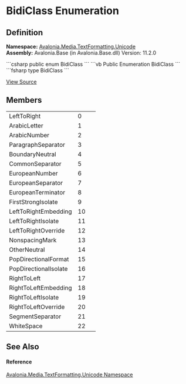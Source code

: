 # BidiClass Enumeration




## Definition
**Namespace:** <a href="N_Avalonia_Media_TextFormatting_Unicode">Avalonia.Media.TextFormatting.Unicode</a>  
**Assembly:** Avalonia.Base (in Avalonia.Base.dll) Version: 11.2.0

<Tabs groupId="api-code-preview">
<TabItem value="csharp" label="C#">
```csharp
public enum BidiClass
```
</TabItem>
<TabItem value="vb" label="VB">
```vb
Public Enumeration BidiClass
```
</TabItem>
<TabItem value="fsharp" label="F#">
```fsharp
type BidiClass
```
</TabItem>
</Tabs>



<a href="https://github.com/AvaloniaUI/Avalonia/tree/master/src/Avalonia.Base/Media/TextFormatting/Unicode/BiDiClass.cs" title="View the source code">View Source</a>



## Members
<table>
<tr>
<td>LeftToRight</td>
<td>0</td>
<td> </td>
</tr>
<tr>
<td>ArabicLetter</td>
<td>1</td>
<td> </td>
</tr>
<tr>
<td>ArabicNumber</td>
<td>2</td>
<td> </td>
</tr>
<tr>
<td>ParagraphSeparator</td>
<td>3</td>
<td> </td>
</tr>
<tr>
<td>BoundaryNeutral</td>
<td>4</td>
<td> </td>
</tr>
<tr>
<td>CommonSeparator</td>
<td>5</td>
<td> </td>
</tr>
<tr>
<td>EuropeanNumber</td>
<td>6</td>
<td> </td>
</tr>
<tr>
<td>EuropeanSeparator</td>
<td>7</td>
<td> </td>
</tr>
<tr>
<td>EuropeanTerminator</td>
<td>8</td>
<td> </td>
</tr>
<tr>
<td>FirstStrongIsolate</td>
<td>9</td>
<td> </td>
</tr>
<tr>
<td>LeftToRightEmbedding</td>
<td>10</td>
<td> </td>
</tr>
<tr>
<td>LeftToRightIsolate</td>
<td>11</td>
<td> </td>
</tr>
<tr>
<td>LeftToRightOverride</td>
<td>12</td>
<td> </td>
</tr>
<tr>
<td>NonspacingMark</td>
<td>13</td>
<td> </td>
</tr>
<tr>
<td>OtherNeutral</td>
<td>14</td>
<td> </td>
</tr>
<tr>
<td>PopDirectionalFormat</td>
<td>15</td>
<td> </td>
</tr>
<tr>
<td>PopDirectionalIsolate</td>
<td>16</td>
<td> </td>
</tr>
<tr>
<td>RightToLeft</td>
<td>17</td>
<td> </td>
</tr>
<tr>
<td>RightToLeftEmbedding</td>
<td>18</td>
<td> </td>
</tr>
<tr>
<td>RightToLeftIsolate</td>
<td>19</td>
<td> </td>
</tr>
<tr>
<td>RightToLeftOverride</td>
<td>20</td>
<td> </td>
</tr>
<tr>
<td>SegmentSeparator</td>
<td>21</td>
<td> </td>
</tr>
<tr>
<td>WhiteSpace</td>
<td>22</td>
<td> </td>
</tr>
</table>

## See Also


#### Reference
<a href="N_Avalonia_Media_TextFormatting_Unicode">Avalonia.Media.TextFormatting.Unicode Namespace</a>  
